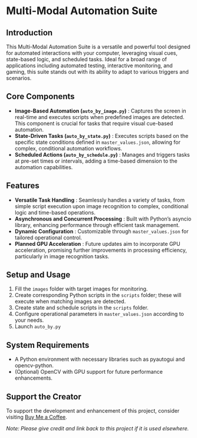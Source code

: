 # Multi-Modal Automation Suite

## Introduction

This Multi-Modal Automation Suite is a versatile and powerful tool designed for automated interactions with your computer, leveraging visual cues, state-based logic, and scheduled tasks. Ideal for a broad range of applications including automated testing, interactive monitoring, and gaming, this suite stands out with its ability to adapt to various triggers and scenarios.

## Core Components

* **Image-Based Automation (`auto_by_image.py`)** : Captures the screen in real-time and executes scripts when predefined images are detected. This component is crucial for tasks that require visual cue-based automation.
* **State-Driven Tasks (`auto_by_state.py`)** : Executes scripts based on the specific state conditions defined in `master_values.json`, allowing for complex, conditional automation workflows.
* **Scheduled Actions (`auto_by_schedule.py`)** : Manages and triggers tasks at pre-set times or intervals, adding a time-based dimension to the automation capabilities.

## Features

* **Versatile Task Handling** : Seamlessly handles a variety of tasks, from simple script execution upon image recognition to complex, conditional logic and time-based operations.
* **Asynchronous and Concurrent Processing** : Built with Python’s asyncio library, enhancing performance through efficient task management.
* **Dynamic Configuration** : Customizable through `master_values.json` for tailored operational control.
* **Planned GPU Acceleration** : Future updates aim to incorporate GPU acceleration, promising further improvements in processing efficiency, particularly in image recognition tasks.

## Setup and Usage

1. Fill the `images` folder with target images for monitoring.
2. Create corresponding Python scripts in the `scripts` folder; these will execute when matching images are detected.
3. Create state and schedule scripts in the `scripts` folder.
4. Configure operational parameters in `master_values.json` according to your needs.
5. Launch `auto_by.py`

## System Requirements

* A Python environment with necessary libraries such as pyautogui and opencv-python.
* (Optional) OpenCV with GPU support for future performance enhancements.

## Support the Creator

To support the development and enhancement of this project, consider visiting [Buy Me a Coffee](https://www.buymeacoffee.com/kaleletendw).

*Note: Please give credit and link back to this project if it is used elsewhere.*
